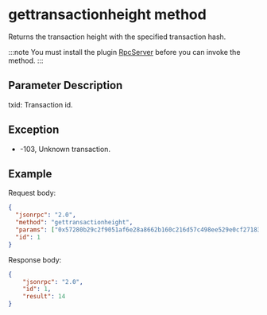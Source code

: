 # gettransactionheight method

Returns the transaction height with the specified transaction hash.

:::note
You must install the plugin [RpcServer](https://github.com/neo-project/neo-modules/releases) before you can invoke the method.
:::

## Parameter Description

txid: Transaction id.

## Exception

- -103, Unknown transaction.

## Example

Request body:

```json
{
  "jsonrpc": "2.0",
  "method": "gettransactionheight",
  "params": ["0x57280b29c2f9051af6e28a8662b160c216d57c498ee529e0cf271833f90e1a53"],
  "id": 1
}
```

Response body:

```json
{
    "jsonrpc": "2.0",
    "id": 1,
    "result": 14
}

```
